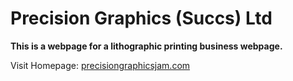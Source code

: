 # Precision Graphics (Succs) Ltd

**This is a webpage for a lithographic printing business webpage.**

Visit Homepage: 	[precisiongraphicsjam.com](http://precisiongraphicsjam.com)